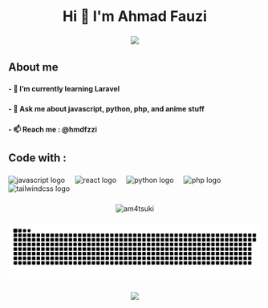 <h1 align="center">Hi 👋 I'm Ahmad Fauzi</h1>

###

<div align="center">
  <img height="225" src="https://i.ibb.co/Y2ZhLGG/img-2.jpg"  />
</div>

###

<h2 align="left">About me</h2>

###

<h4 align="left">- 🌱 I’m currently learning Laravel</h4>

###

<h4 align="left">- 💬 Ask me about javascript, python, php, and anime stuff</h4>

###

<h4 align="left">- 📫 Reach me : @hmdfzzi</h4>

###

<h2 align="left">Code with :</h2>

###

<div align="left">
  <img src="https://cdn.jsdelivr.net/gh/devicons/devicon/icons/javascript/javascript-original.svg" height="40" alt="javascript logo"  />
  <img width="12" />
  <img src="https://cdn.jsdelivr.net/gh/devicons/devicon/icons/react/react-original.svg" height="40" alt="react logo"  />
  <img width="12" />
  <img src="https://cdn.jsdelivr.net/gh/devicons/devicon/icons/python/python-original.svg" height="40" alt="python logo"  />
  <img width="12" />
  <img src="https://cdn.jsdelivr.net/gh/devicons/devicon/icons/php/php-original.svg" height="40" alt="php logo"  />
  <img width="12" />
  <img src="https://cdn.simpleicons.org/tailwindcss/06B6D4" height="40" alt="tailwindcss logo"  />
</div>

###

<div align="center">
<img src="https://github-readme-stats.vercel.app/api/top-langs?username=am4tsuki&show_icons=true&locale=en&layout=compact" alt="am4tsuki" />
</div>

###

<div align="center">
  <img src="https://raw.githubusercontent.com/am4tsuki/am4tsuki/main/snake.svg" alt="Snake animation" />
</div>

###

<div align="center">
  <img src="https://profile-counter.glitch.me/hmdfzi/count.svg?"  />
</div>

###
